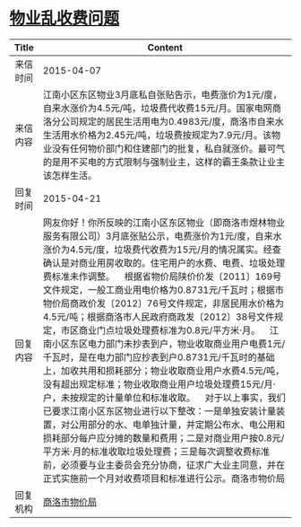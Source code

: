 # <a href="http://www.shangluo.gov.cn/zmhd/ldxxxx.jsp?urltype=leadermail.LeaderMailContentUrl&wbtreeid=1112&leadermailid=3047">物业乱收费问题</a>
| Title |                                                                                                                                                                                                                                                                                            Content                                                                                                                                                                                                                                                                                            |
|:-----:|-----------------------------------------------------------------------------------------------------------------------------------------------------------------------------------------------------------------------------------------------------------------------------------------------------------------------------------------------------------------------------------------------------------------------------------------------------------------------------------------------------------------------------------------------------------------------------------------------|
| 来信时间  | 2015-04-07                                                                                                                                                                                                                                                                                                                                                                                                                                                                                                                                                                                    |
| 来信内容  | 江南小区东区物业3月底私自张贴告示，电费涨价为1元/度，自来水涨价为4.5元/吨，垃圾费代收费15元/月。国家电网商洛分公司规定的居民生活用电为0.4983元/度，商洛市自来水生活用水价格为2.45元/吨，垃圾费按规定为7.9元/月。该物业没有任何物价部门和住建部门的批复，私自就涨价。最可气的是用不买电的方式限制与强制业主，这样的霸王条款让业主该怎样生活。                                                                                                                                                                                                                                                                                                                                                                                                           |
| 回复时间  | 2015-04-21                                                                                                                                                                                                                                                                                                                                                                                                                                                                                                                                                                                    |
| 回复内容  | 网友你好！你所反映的江南小区东区物业（即商洛市煜林物业服务有限公司）3月底张贴公示，电费涨价为1元/度，自来水涨价为4.5元/度，垃圾费代收费为15元/月的情况属实。经查确认是对商业用房收取的。住宅用户的水费、电费、垃圾处理费标准未作调整。    根据省物价局陕价价发〔2011〕169号文件规定，一般工商业用电价格为0.8731元/千瓦时；根据市物价局商政价发〔2012〕76号文件规定，非居民用水价格为4.5元/吨；根据商洛市人民政府商政发〔2012〕38号文件规定，市区商业门点垃圾处理费标准为0.8元/平方米·月。    江南小区东区电力部门未抄表到户，物业收取商业用户电费1元/千瓦时，是在电力部门应抄表到户0.8731元/千瓦时的基础上，加收共用和损耗部分；物业收取商业用户水费4.5元/吨，没有超出规定标准；物业收取商业用户垃圾处理费15元/月·户，未按规定的计量单位和标准收取。    对于以上事实，我们已要求江南小区东区物业进行以下整改：一是单独安装计量装置，对公用部分的水、电单独计量，并定期公布水、电公用和损耗部分每户应分摊的数量和费用；二是对商业用户按0.8元/平方米·月的标准收取垃圾处理费；三是每次调整收费标准前，必须要与业主委员会充分协商，征求广大业主同意，并在正式实施前一个月对收费项目和标准进行公示。商洛市物价局 |
| 回复机构  | <a href="../../categories/agencies/商洛市物价局.md">商洛市物价局</a>                                                                                                                                                                                                                                                                                                                                                                                                                                                                                                                                      |
